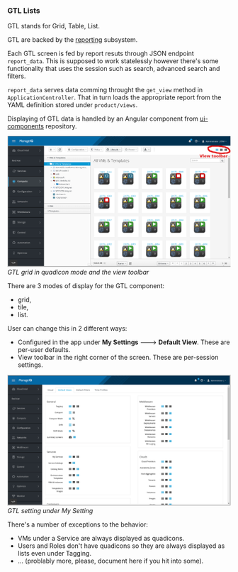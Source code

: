 ### GTL Lists

GTL stands for Grid, Table, List.

GTL are backed by the [reporting](reports_charts.md) subsystem.

Each GTL screen is fed by report resuts through JSON endpoint `report_data`.
This is supposed to work statelessly however there's some functionality that
uses the session such as search, advanced search and filters.

`report_data` serves data comming throught the `get_view` method in `ApplicationController`. That in
turn loads the appropriate report from the YAML definition stored under `product/views`.

Displaying of GTL data is handled by an Angular component from [ui-components](https://github.com/ManageIQ/ui-components) repository.

![GTL grid in quadicon mode and the view toolbar](../images/grid-with-toolbar.png)
*GTL grid in quadicon mode and the view toolbar*

There are 3 modes of display for the GTL component:
 * grid,
 * tile,
 * list.

User can change this in 2 different ways:

 * Configured in the app under **My Settings** ---> **Default View**. These are per-user defaults.
 * View toolbar in the right corner of the screen. These are per-session settings.

![GTL setting under My Setting](../images/settings-default-views.png)
*GTL setting under My Setting*

There's a number of exceptions to the behavior:
 * VMs under a Service are always displayed as quadicons.
 * Users and Roles don't have quadicons so they are always displayed as lists even under Tagging.
 * ... (problably more, please, document here if you hit into some).

